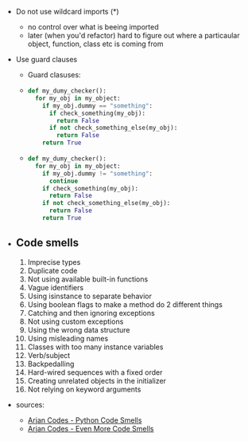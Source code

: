 - Do not use wildcard imports (\*)
	- no control over what is beeing imported
	- later (when you'd refactor) hard to figure out where a particaular object, function, class etc is coming from
- Use guard clauses
	- Guard clasuses:
	- ```python
	  def my_dumy_checker():
	    for my_obj in my_object:
	      if my_obj.dummy == "something":
	        if check_something(my_obj):
	          return False
	        if not check_something_else(my_obj):
	          return False
	      return True
	  ```
	- ```python
	  def my_dumy_checker():
	    for my_obj in my_object:
	      if my_obj.dummy != "something":
	        continue
	      if check_something(my_obj):
	        return False
	      if not check_something_else(my_obj):
	        return False
	      return True
	  ```
- ## Code smells
  
  1. Imprecise types
  1. Duplicate code
  1. Not using available built-in functions
  1. Vague identifiers
  1. Using isinstance to separate behavior
  1. Using boolean flags to make a method do 2 different things
  1. Catching and then ignoring exceptions
  1. Not using custom exceptions
  1. Using the wrong data structure
  1. Using misleading names
  1. Classes with too many instance variables
  1. Verb/subject
  1. Backpedalling
  1. Hard-wired sequences with a fixed order
  1. Creating unrelated objects in the initializer
  1. Not relying on keyword arguments
- sources:
	- [Arjan Codes - Python Code Smells](https://www.youtube.com/watch?v=LrtnLEkOwFE)
	- [Arjan Codes - Even More Code Smells](https://www.youtube.com/watch?v=Kl3_Gmn4Ujg)